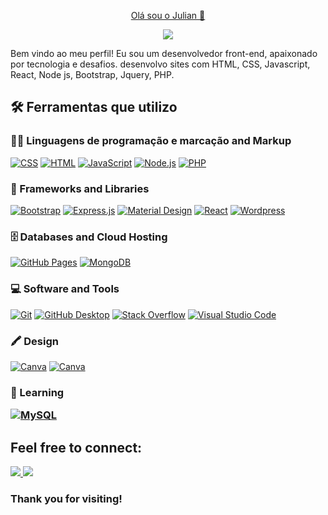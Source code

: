 <!--### Hi there 👋-->

<!--
**juliansempre/juliansempre** is a ✨ _special_ ✨ repository because its `README.md` (this file) appears on your GitHub profile.

Here are some ideas to get you started:

- 🔭 I’m currently working on ...
- 🌱 I’m currently learning ...
- 👯 I’m looking to collaborate on ...
- 🤔 I’m looking for help with ...
- 💬 Ask me about ...
- 📫 How to reach me: ...
- 😄 Pronouns: ...
- ⚡ Fun fact: ...
-->
<p align="center">
  <a href="https://github.com/juliansempre">
     Olá sou o Julian 👋</a>
</p>

<p align="center">
 
  <a href="https://github.com/juliansempre/readme-typing-svg">
    <img src="https://readme-typing-svg.demolab.com/?lines=Front-end%20web%20developer;Always%20learning%20new%20things&font=Fira%20Code&center=true&width=440&height=45&color=f92c7e&vCenter=true&pause=1000&size=22" /></a>
</p>

Bem vindo ao meu perfil! Eu sou um desenvolvedor front-end, apaixonado por tecnologia e desafios. desenvolvo sites com HTML, CSS, Javascript, React, Node js, Bootstrap, Jquery, PHP.

 <summary><h2>🛠️ Ferramentas que utilizo </h2></summary>
  <!-- Some badges are from https://github.com/Ileriayo/markdown-badges -->

  <h3>👨‍💻 Linguagens de programação e marcação and Markup </h3>

  <p>  
      <a href="https://github.com/search?q=user%3ADenverCoder1+language%3Acss"><img alt="CSS" src="https://img.shields.io/badge/CSS-1572B6.svg?logo=css3&logoColor=white"></a>
      <a href="https://github.com/search?q=user%3ADenverCoder1+language%3Ahtml"><img alt="HTML" src="https://img.shields.io/badge/HTML-E34F26.svg?logo=html5&logoColor=white"></a>
      <a href="https://github.com/search?q=user%3ADenverCoder1+language%3Ajavascript"><img alt="JavaScript" src="https://img.shields.io/badge/JavaScript-F7DF1E.svg?logo=javascript&logoColor=black"></a>
     <a href="https://github.com/search?q=user%3ADenverCoder1+language%3Ajavascript"><img alt="Node.js" src="https://img.shields.io/badge/Node.js-43853D.svg?logo=node.js&logoColor=white"></a>
      <a href="https://github.com/search?q=user%3ADenverCoder1+language%3Aphp"><img alt="PHP" src="https://img.shields.io/badge/PHP-777BB4.svg?logo=php&logoColor=white"></a>



  <h3>🧰 Frameworks and Libraries</h3>

  <p>
      <a href="#"><img alt="Bootstrap" src="https://img.shields.io/badge/Bootstrap-7952B3.svg?logo=bootstrap&logoColor=white"></a>
      <a href="#"><img alt="Express.js" src="https://img.shields.io/badge/Express.js-404d59.svg?logo=express&logoColor=white"></a>
      <a href="#"><img alt="Material Design" src="https://img.shields.io/badge/Material%20Design-0081CB.svg?logo=material-design&logoColor=white"></a>
      <a href="#"><img alt="React" src="https://img.shields.io/badge/React-20232a.svg?logo=react&logoColor=%2361DAFB"></a>
      <a href="#"><img alt="Wordpress" src="https://img.shields.io/badge/Wordpress-21759B?logo=wordpress&logoColor=white"></a>
 
</p>
  </h3>

  <h3>🗄️ Databases and Cloud Hosting</h3>

  <p>
      <a href="#"><img alt="GitHub Pages" src="https://img.shields.io/badge/GitHub%20Pages-327FC7.svg?logo=github&logoColor=white"></a>
      <a href="#"><img alt="MongoDB" src ="https://img.shields.io/badge/MongoDB-4ea94b.svg?logo=mongodb&logoColor=white"></a>
  </p>

  <h3>💻 Software and Tools</h3>

  <p>
  <a href="#"><img alt="Git" src="https://img.shields.io/badge/Git-F05033.svg?logo=git&logoColor=white"></a>
      <a href="#"><img alt="GitHub Desktop" src="https://img.shields.io/badge/GitHub%20Desktop-8034A9.svg?logo=github&logoColor=white"></a>
      <a href="#"><img alt="Stack Overflow" src="https://img.shields.io/badge/-Stack%20Overflow-FE7A16?logo=stack-overflow&logoColor=white"></a>
      <a href="#"><img alt="Visual Studio Code" src="https://img.shields.io/badge/Visual%20Studio%20Code-0078d7.svg?logo=visual-studio-code&logoColor=white"></a>
  </p>
     
  </p>

<h3>🖍 Design</h3>
<p>
  <a href="#"><img alt="Canva" src="https://img.shields.io/badge/Canva-%2300C4CC.svg?&style=for-the-badge&logo=Canva&logoColor=white"></a> 
<a href="#"><img alt="Canva" src="https://img.shields.io/badge/Figma-F24E1E?style=for-the-badge&logo=figma&logoColor=white"></a> 

</p>


<h3>🌱 Learning
 
 <p>
      <a href="#"><img alt="MySQL" src="https://img.shields.io/badge/MySQL-00f.svg?logo=mysql&logoColor=white"></a>
  </p>

 </h3>
 
  <summary><h2>Feel free to connect:</h2></summary>

  <p>  
  <a href="https://www.linkedin.com/in/zimarlen-silva/"><img src="https://img.shields.io/badge/LinkedIn-0077B5?style=for-the-badge&logo=linkedin&logoColor=white">
  </a>  
  <a href="zimarlensilva@gmail.com"><img src="https://img.shields.io/badge/Gmail-D14836?style=for-the-badge&logo=gmail&logoColor=white">
  </a> 
  </p>
  <h3>Thank you for visiting!</>

